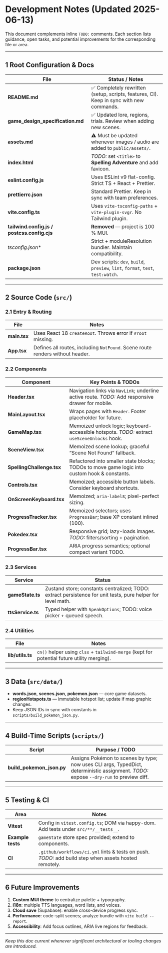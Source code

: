 # Development Notes  (Updated 2025-06-13)

This document complements inline `TODO:` comments. Each section lists guidance, open tasks, and potential improvements for the corresponding file or area.

---

## 1  Root Configuration & Docs

| File | Status / Notes |
| ---- | -------------- |
| **README.md** | ✅ Completely rewritten (setup, scripts, features, CI). Keep in sync with new commands. |
| **game_design_specification.md** | ✅ Updated lore, regions, trials. Review when adding new scenes. |
| **assets.md** | ⚠️ Must be updated whenever images / audio are added to `public/assets/`. |
| **index.html** | _TODO:_ set `<title>` to **Spelling Adventure** and add favicon. |
| **eslint.config.js** | Uses ESLint v9 flat-config. Strict TS + React + Prettier. |
| **prettierrc.json** | Standard Prettier. Keep in sync with team preferences. |
| **vite.config.ts** | Uses `vite-tsconfig-paths` + `vite-plugin-svgr`. No Tailwind plugin. |
| **tailwind.config.js / postcss.config.cjs** | **Removed** — project is 100 % MUI. |
| **tsconfig*.json** | Strict + moduleResolution bundler. Maintain compatibility. |
| **package.json** | Dev scripts: `dev`, `build`, `preview`, `lint`, `format`, `test`, `test:watch`. |

---

## 2  Source Code (`src/`)

### 2.1 Entry & Routing
| File | Notes |
| ---- | ----- |
| **main.tsx** | Uses React 18 `createRoot`. Throws error if `#root` missing. |
| **App.tsx** | Defines all routes, including `NotFound`. Scene route renders without header. |

### 2.2 Components
| Component | Key Points & TODOs |
| --------- | ------------------ |
| **Header.tsx** | Navigation links via `NavLink`; underline active route. _TODO:_ Add responsive drawer for mobile. |
| **MainLayout.tsx** | Wraps pages with `Header`. Footer placeholder for future. |
| **GameMap.tsx** | Memoized unlock logic; keyboard-accessible hotspots. _TODO:_ extract `useSceneUnlocks` hook. |
| **SceneView.tsx** | Memoized scene lookup; graceful “Scene Not Found” fallback. |
| **SpellingChallenge.tsx** | Refactored into smaller state blocks; TODOs to move game logic into custom hook & constants. |
| **Controls.tsx** | Memoized; accessible button labels. Consider keyboard shortcuts. |
| **OnScreenKeyboard.tsx** | Memoized; `aria-label`s; pixel-perfect sizing. |
| **ProgressTracker.tsx** | Memoized selectors; uses `ProgressBar`; base XP constant inlined (100). |
| **Pokedex.tsx** | Responsive grid; lazy-loads images. _TODO:_ filters/sorting + pagination. |
| **ProgressBar.tsx** | ARIA progress semantics; optional compact variant TODO. |

### 2.3 Services
| Service | Status |
| ------- | ------ |
| **gameState.ts** | Zustand store; constants centralized; TODO: extract persistence for unit tests, pure helper for level math. |
| **ttsService.ts** | Typed helper with `SpeakOptions`; TODO: voice picker + queued speech. |

### 2.4 Utilities
| File | Notes |
| ---- | ----- |
| **lib/utils.ts** | `cn()` helper using `clsx` + `tailwind-merge` (kept for potential future utility merging). |

---

## 3  Data (`src/data/`)

* **words.json**, **scenes.json**, **pokemon.json** — core game datasets.
* **regionHotspots.ts** — immutable hotspot list; update if map graphic changes.
* Keep JSON IDs in sync with constants in `scripts/build_pokemon_json.py`.

---

## 4  Build-Time Scripts (`scripts/`)

| Script | Purpose / TODO |
| ------ | -------------- |
| **build_pokemon_json.py** | Assigns Pokémon to scenes by type; now uses CLI args, TypedDict, deterministic assignment. _TODO:_ expose `--dry-run` to preview diff. |

---

## 5  Testing & CI

| Area | Notes |
| ---- | ----- |
| **Vitest** | Config in `vitest.config.ts`; DOM via happy-dom. Add tests under `src/**/__tests__`. |
| **Example tests** | `gameState` store spec provided; extend to components. |
| **CI** | `.github/workflows/ci.yml` lints & tests on push. _TODO:_ add build step when assets hosted remotely. |

---

## 6  Future Improvements

1. **Custom MUI theme** to centralize palette + typography.
2. **i18n**: multiple TTS languages, word lists, and voices.
3. **Cloud save** (Supabase): enable cross-device progress sync.
4. **Performance**: code-split scenes; analyze bundle with `vite build --report`.
5. **Accessibility**: Add focus outlines, ARIA live regions for feedback.

---

_Keep this doc current whenever significant architectural or tooling changes are introduced._
